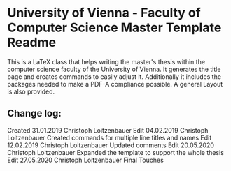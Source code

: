 # University of Vienna - Faculty of Computer Science Master Template Readme

This is a LaTeX class that helps writing the master's thesis within the computer science faculty of the University of Vienna.
It generates the title page and creates commands to easily adjust it.
Additionally it includes the packages needed to make a PDF-A compliance possible.
A general Layout is also provided.

## Change log:

Created 31.01.2019 Christoph Loitzenbauer
Edit 04.02.2019 Christoph Loitzenbauer Created commands for multiple line titles and names
Edit 12.02.2019 Christoph Loitzenbauer Updated comments
Edit 20.05.2020 Christoph Loitzenbauer Expanded the template to support the whole thesis
Edit 27.05.2020 Christoph Loitzenbauer Final Touches
